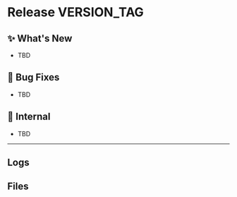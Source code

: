 # Release VERSION_TAG

## ✨ What's New

- TBD

## 🐛 Bug Fixes

- TBD

## 🔬 Internal

- TBD

---

## Logs

<!-- auto-injected log summary will go here -->

## Files

<!-- auto-injected file list will go here -->
